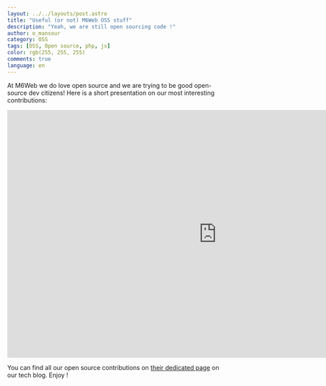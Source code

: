 ```yaml
---
layout: ../../layouts/post.astro
title: "Useful (or not) M6Web OSS stuff"
description: "Yeah, we are still open sourcing code !"
author: o_mansour
category: OSS
tags: [OSS, Open source, php, js]
color: rgb(255, 255, 255)
comments: true
language: en
---
```



At M6Web we do love open source and we are trying to be good open-source dev citizens! Here is a short presentation on our most interesting contributions: 

<iframe src="https://docs.google.com/presentation/d/e/2PACX-1vQ15FFL-qru-Q_7bMFaIp1YvPj_w4aW1aIY_QQqFrL0nTuYhDMnd5ty5NaE18iXrQ/embed?start=false&loop=false&delayms=3000" frameborder="0" width="960" height="569" allowfullscreen="true" mozallowfullscreen="true" webkitallowfullscreen="true"></iframe>

You can find all our open source contributions on [their dedicated page](/oss/) on our tech blog. Enjoy !
